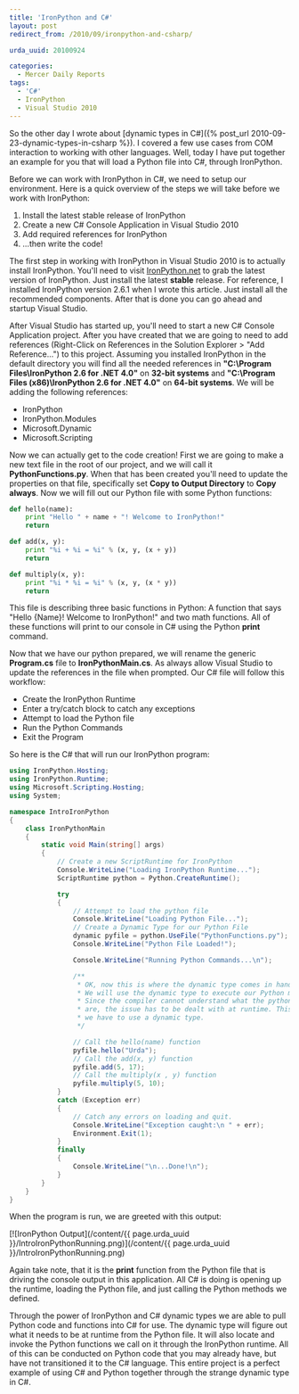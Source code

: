 ```yaml
---
title: 'IronPython and C#'
layout: post
redirect_from: /2010/09/ironpython-and-csharp/

urda_uuid: 20100924

categories:
  - Mercer Daily Reports
tags:
  - 'C#'
  - IronPython
  - Visual Studio 2010
---
```


So the other day I wrote about
[dynamic types in C#]({% post_url 2010-09-23-dynamic-types-in-csharp %}). I
covered a few use cases from COM interaction to working with other languages.
Well, today I have put together an example for you that will load a Python file
into C#, through IronPython.

Before we can work with IronPython in C#, we need to setup our environment. Here
is a quick overview of the steps we will take before we work with IronPython:

1. Install the latest stable release of IronPython
2. Create a new C# Console Application in Visual Studio 2010
3. Add required references for IronPython
4. ...then write the code!

The first step in working with IronPython in Visual Studio 2010 is to actually
install IronPython. You'll need to visit
[IronPython.net](http://ironpython.net/) to grab the latest version of
IronPython. Just install the latest **stable** release. For reference, I
installed IronPython version 2.6.1 when I wrote this article. Just install all
the recommended components. After that is done you can go ahead and startup
Visual Studio.

After Visual Studio has started up, you'll need to start a new C# Console
Application project. After you have created that we are going to need to add
references (Right-Click on References in the Solution Explorer >
"Add Reference...") to this project. Assuming you installed IronPython in the
default directory you will find all the needed references in
**"C:\Program Files\IronPython 2.6 for .NET 4.0"** on **32-bit systems** and
**"C:\Program Files (x86)\IronPython 2.6 for .NET 4.0"** on **64-bit systems**.
We will be adding the following references:

* IronPython
* IronPython.Modules
* Microsoft.Dynamic
* Microsoft.Scripting

Now we can actually get to the code creation! First we are going to make a new
text file in the root of our project, and we will call it
**PythonFunctions.py**. When that has been created you'll need to update the
properties on that file, specifically set **Copy to Output Directory** to
**Copy always**. Now we will fill out our Python file with some Python
functions:

```python
def hello(name):
	print "Hello " + name + "! Welcome to IronPython!"
	return

def add(x, y):
	print "%i + %i = %i" % (x, y, (x + y))
	return

def multiply(x, y):
	print "%i * %i = %i" % (x, y, (x * y))
	return
```

This file is describing three basic functions in Python: A function that says
"Hello {Name}! Welcome to IronPython!" and two math functions. All of these
functions will print to our console in C# using the Python **print** command.

Now that we have our python prepared, we will rename the generic **Program.cs**
file to **IronPythonMain.cs**. As always allow Visual Studio to update the
references in the file when prompted. Our C# file will follow this workflow:

* Create the IronPython Runtime
* Enter a try/catch block to catch any exceptions
* Attempt to load the Python file
* Run the Python Commands
* Exit the Program

So here is the C# that will run our IronPython program:

```csharp
using IronPython.Hosting;
using IronPython.Runtime;
using Microsoft.Scripting.Hosting;
using System;

namespace IntroIronPython
{
    class IronPythonMain
    {
        static void Main(string[] args)
        {
            // Create a new ScriptRuntime for IronPython
            Console.WriteLine("Loading IronPython Runtime...");
            ScriptRuntime python = Python.CreateRuntime();

            try
            {
                // Attempt to load the python file
                Console.WriteLine("Loading Python File...");
                // Create a Dynamic Type for our Python File
                dynamic pyfile = python.UseFile("PythonFunctions.py");
                Console.WriteLine("Python File Loaded!");

                Console.WriteLine("Running Python Commands...\n");

                /**
                 * OK, now this is where the dynamic type comes in handy!
                 * We will use the dynamic type to execute our Python methods!
                 * Since the compiler cannot understand what the python methods
                 * are, the issue has to be dealt with at runtime. This is where
                 * we have to use a dynamic type.
                 */

                // Call the hello(name) function
                pyfile.hello("Urda");
                // Call the add(x, y) function
                pyfile.add(5, 17);
                // Call the multiply(x , y) function
                pyfile.multiply(5, 10);
            }
            catch (Exception err)
            {
                // Catch any errors on loading and quit.
                Console.WriteLine("Exception caught:\n " + err);
                Environment.Exit(1);
            }
            finally
            {
                Console.WriteLine("\n...Done!\n");
            }
        }
    }
}
```

When the program is run, we are greeted with this output:

[![IronPython Output](/content/{{ page.urda_uuid }}/IntroIronPythonRunning.png)](/content/{{ page.urda_uuid }}/IntroIronPythonRunning.png)

Again take note, that it is the **print** function from the Python file that is
driving the console output in this application. All C# is doing is opening up
the runtime, loading the Python file, and just calling the Python methods we
defined.

Through the power of IronPython and C# dynamic types we are able to pull Python
code and functions into C# for use. The dynamic type will figure out what it
needs to be at runtime from the Python file. It will also locate and invoke the
Python functions we call on it through the IronPython runtime. All of this can
be conducted on Python code that you may already have, but have not transitioned
it to the C# language. This entire project is a perfect example of using C# and
Python together through the strange dynamic type in C#.
